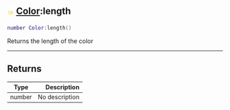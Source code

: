 ## ![shared](../../.gitbook/assets/shared.png) [Color](https://iaswiki.rawr.dev/readme/color):length

```lua
number Color:length()
```

Returns the length of the color

------
## Returns

| Type   | Description |
| ------ | ----------: |
| number | No description |

